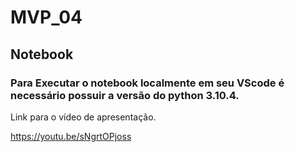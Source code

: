 # MVP_04

## Notebook

### Para Executar o notebook localmente em seu VScode é necessário possuir a versão do python 3.10.4.

Link para o vídeo de apresentação.

https://youtu.be/sNgrtOPjoss
